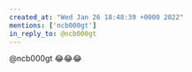 ```yaml
---
created_at: "Wed Jan 26 18:48:39 +0000 2022"
mentions: ['ncb000gt']
in_reply_to: @ncb000gt
---
```


@ncb000gt 😂😂😂
